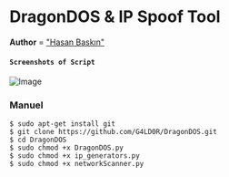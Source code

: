 # DragonDOS & IP Spoof Tool

**Author** = ["Hasan Baskın"](https://www.hasanbaskin.com/)

#### `Screenshots of Script`

![Image](https://i.ibb.co/tsh0wTx/dos.png)

### Manuel

`$ sudo apt-get install git`<br />
`$ git clone https://github.com/G4LD0R/DragonDOS.git`<br />
`$ cd DragonDOS`<br />
`$ sudo chmod +x DragonDOS.py` <br />
`$ sudo chmod +x ip_generators.py`<br />
`$ sudo chmod +x networkScanner.py`<br />


